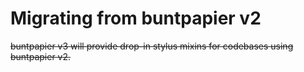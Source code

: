 # Migrating from buntpapier v2

~~buntpapier v3 will provide drop-in stylus mixins for codebases using buntpapier v2.~~
